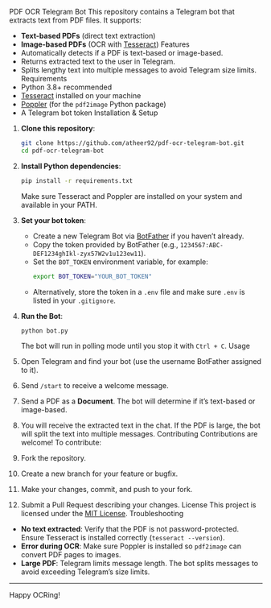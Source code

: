 PDF OCR Telegram Bot
This repository contains a Telegram bot that extracts text from PDF files. It supports:

- **Text-based PDFs** (direct text extraction)
- **Image-based PDFs** (OCR with [Tesseract](https://github.com/tesseract-ocr/tesseract))
Features
- Automatically detects if a PDF is text-based or image-based.
- Returns extracted text to the user in Telegram.
- Splits lengthy text into multiple messages to avoid Telegram size limits.
Requirements
- Python 3.8+ recommended
- [Tesseract](https://github.com/tesseract-ocr/tesseract) installed on your machine
- [Poppler](https://poppler.freedesktop.org/) (for the `pdf2image` Python package)
- A Telegram bot token
Installation & Setup
1. **Clone this repository**:
   ```bash
   git clone https://github.com/atheer92/pdf-ocr-telegram-bot.git
   cd pdf-ocr-telegram-bot
   ```

2. **Install Python dependencies**:
   ```bash
   pip install -r requirements.txt
   ```
   Make sure Tesseract and Poppler are installed on your system and available in your PATH.

3. **Set your bot token**:
   - Create a new Telegram Bot via [BotFather](https://core.telegram.org/bots#3-how-do-i-create-a-bot) if you haven’t already.
   - Copy the token provided by BotFather (e.g., `1234567:ABC-DEF1234ghIkl-zyx57W2v1u123ew11`).
   - Set the `BOT_TOKEN` environment variable, for example:
     ```bash
     export BOT_TOKEN="YOUR_BOT_TOKEN"
     ```
   - Alternatively, store the token in a `.env` file and make sure `.env` is listed in your `.gitignore`.

4. **Run the Bot**:
   ```bash
   python bot.py
   ```
   The bot will run in polling mode until you stop it with `Ctrl + C`.
Usage
1. Open Telegram and find your bot (use the username BotFather assigned to it).
2. Send `/start` to receive a welcome message.
3. Send a PDF as a **Document**. The bot will determine if it’s text-based or image-based.
4. You will receive the extracted text in the chat. If the PDF is large, the bot will split the text into multiple messages.
Contributing
Contributions are welcome! To contribute:

1. Fork the repository.
2. Create a new branch for your feature or bugfix.
3. Make your changes, commit, and push to your fork.
4. Submit a Pull Request describing your changes.
License
This project is licensed under the [MIT License](LICENSE).
Troubleshooting
- **No text extracted**: Verify that the PDF is not password-protected. Ensure Tesseract is installed correctly (`tesseract --version`).
- **Error during OCR**: Make sure Poppler is installed so `pdf2image` can convert PDF pages to images.
- **Large PDF**: Telegram limits message length. The bot splits messages to avoid exceeding Telegram’s size limits.

---

Happy OCRing!

